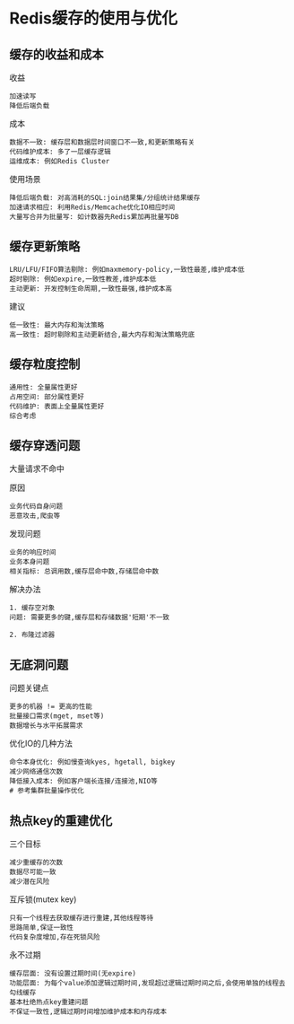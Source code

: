 # Redis缓存的使用与优化

## 缓存的收益和成本

收益

```shell
加速读写
降低后端负载
```

成本

```shell
数据不一致: 缓存层和数据层时间窗口不一致,和更新策略有关
代码维护成本: 多了一层缓存逻辑
运维成本: 例如Redis Cluster
```

使用场景

```shell
降低后端负载: 对高消耗的SQL:join结果集/分组统计结果缓存
加速请求相应: 利用Redis/Memcache优化IO相应时间
大量写合并为批量写: 如计数器先Redis累加再批量写DB
```

## 缓存更新策略

```shell
LRU/LFU/FIFO算法剔除: 例如maxmemory-policy,一致性最差,维护成本低
超时剔除: 例如expire,一致性教差,维护成本低
主动更新: 开发控制生命周期,一致性最强,维护成本高
```

建议

```shell
低一致性: 最大内存和淘汰策略
高一致性: 超时剔除和主动更新结合,最大内存和淘汰策略兜底
```

## 缓存粒度控制

```shell
通用性: 全量属性更好
占用空间: 部分属性更好
代码维护: 表面上全量属性更好
综合考虑
```

## 缓存穿透问题

大量请求不命中

原因

```shell
业务代码自身问题
恶意攻击,爬虫等
```

发现问题

```shell
业务的响应时间
业务本身问题
相关指标: 总调用数,缓存层命中数,存储层命中数
```

解决办法

```shell
1. 缓存空对象
问题: 需要更多的键,缓存层和存储数据'短期'不一致

2. 布隆过滤器
```

## 无底洞问题

问题关键点

```shell
更多的机器 != 更高的性能
批量接口需求(mget, mset等)
数据增长与水平拓展需求
```

优化IO的几种方法

```shell
命令本身优化: 例如慢查询kyes, hgetall, bigkey
减少网络通信次数
降低接入成本: 例如客户端长连接/连接池,NIO等
# 参考集群批量操作优化
```

## 热点key的重建优化

三个目标

```shell
减少重缓存的次数
数据尽可能一致
减少潜在风险
```

互斥锁(mutex key)

```shell
只有一个线程去获取缓存进行重建,其他线程等待
思路简单,保证一致性
代码复杂度增加,存在死锁风险
```

永不过期

```shell
缓存层面: 没有设置过期时间(无expire)
功能层面: 为每个value添加逻辑过期时间,发现超过逻辑过期时间之后,会使用单独的线程去勾线缓存
基本杜绝热点key重建问题
不保证一致性,逻辑过期时间增加维护成本和内存成本
```
